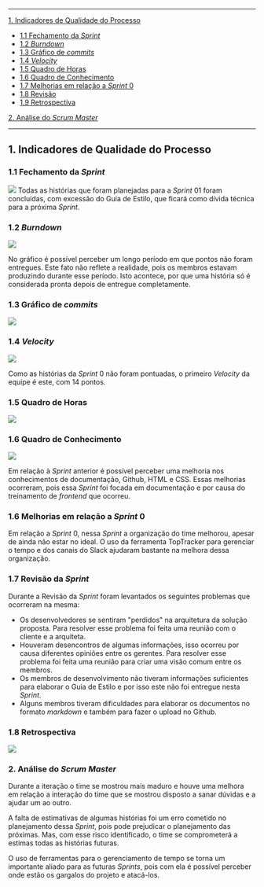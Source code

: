 ------

[1. Indicadores de Qualidade do Processo](#1-indicadores-de-qualidade-do-processo)

* [1.1 Fechamento da _Sprint_](#11-fechamento-da-sprint)
* [1.2 _Burndown_](#12-burndown)
* [1.3 Gráfico de _commits_](#13-grafico-de-commits)
* [1.4 _Velocity_](#14-velocity)
* [1.5 Quadro de Horas](#15-quadro-de-horas)
* [1.6 Quadro de Conhecimento](#16-quadro-de-conhecimento)
* [1.7 Melhorias em relação a _Sprint_ 0](#17-melhorias-em-relação-a-sprint-0)
* [1.8 Revisão](#18-revisao-da-sprint)
* [1.9 Retrospectiva](#19-retrospectiva)

[2. Análise do _Scrum Master_](#2-análise-do-scrum-master)  


------

## 1. Indicadores de Qualidade do Processo

### 1.1 Fechamento da _Sprint_
![](../images/results_sprint1.png)
Todas as histórias que foram planejadas para a _Sprint_ 01 foram concluídas, com excessão do Guia de Estilo, que ficará como dívida técnica para a próxima _Sprint_.

### 1.2 _Burndown_

![](../images/burndown_sprint1.png)

No gráfico é possível perceber um longo período em que pontos não foram entregues. Este fato não reflete a realidade, pois os membros estavam produzindo durante esse período. Isto acontece, por que uma história só é considerada pronta depois de entregue completamente.

### 1.3 Gráfico de _commits_
![](../images/commits_sprint1.png)

### 1.4 _Velocity_

![](../images/velocity_sprint1.png)

Como as histórias da _Sprint_ 0 não foram pontuadas, o primeiro _Velocity_ da equipe é este, com 14 pontos.

### 1.5 Quadro de Horas
![](../images/timetable_sprint1.png)

### 1.6 Quadro de Conhecimento
![](../images/knowledge_framework_sprint1.png)

Em relação à _Sprint_ anterior é possível perceber uma melhoria nos conhecimentos de documentação, Github, HTML e CSS. Essas melhorias
ocorreram, pois essa _Sprint_ foi focada em documentação e por causa do treinamento de _frontend_ que ocorreu.

### 1.6 Melhorias em relação a _Sprint_ 0

Em relação a _Sprint_ 0, nessa _Sprint_ a organização do time melhorou, apesar de ainda não estar no ideal. O uso da ferramenta TopTracker para gerenciar o tempo e dos canais do Slack ajudaram bastante na melhora dessa organização.

### 1.7 Revisão da _Sprint_

Durante a Revisão da _Sprint_ foram levantados os seguintes problemas que ocorreram na mesma:  
* Os desenvolvedores se sentiram "perdidos" na arquitetura da solução proposta. Para resolver esse problema foi feita uma reunião com o cliente e a arquiteta.
* Houveram desencontros de algumas informações, isso ocorreu por causa diferentes opiniões entre os gerentes. Para resolver esse problema foi feita uma reunião para criar uma visão comum entre os membros.
* Os membros de desenvolvimento não tiveram informações suficientes para elaborar o Guia de Estilo e por isso este não foi entregue nesta _Sprint_.
* Alguns membros tiveram dificuldades para elaborar os documentos no formato _markdown_ e também para fazer o upload no Github.

### 1.8 Retrospectiva

![](../images/retrospective_sprint1.png)

### 2. Análise do _Scrum Master_

Durante a iteração o time se mostrou mais maduro e houve uma melhora em relação a interação do time que se mostrou disposto a sanar dúvidas e a ajudar um ao outro.

A falta de estimativas de algumas histórias foi um erro cometido no planejamento dessa _Sprint_, pois pode prejudicar o planejamento das próximas. Mas, com esse risco identificado, o time se comprometerá a estimas todas as histórias futuras.

O uso de ferramentas para o gerenciamento de tempo se torna um importante aliado para as futuras _Sprints_, pois com ela é possível perceber onde estão os gargalos do projeto e atacá-los.
